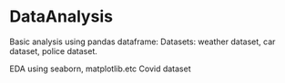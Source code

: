 # DataAnalysis
Basic analysis using pandas dataframe:
Datasets: weather dataset, car dataset, police dataset.


EDA using seaborn, matplotlib.etc
Covid dataset
